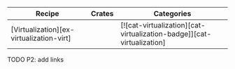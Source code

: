 | Recipe | Crates | Categories |
|--------|--------|------------|
| [Virtualization][ex-virtualization-virt] |  | [![cat-virtualization][cat-virtualization-badge]][cat-virtualization] |

<div class="hidden">
TODO P2: add links
</div>

